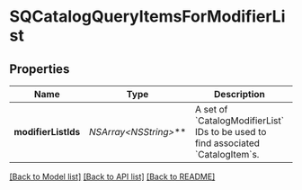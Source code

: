 # SQCatalogQueryItemsForModifierList

## Properties
Name | Type | Description | Notes
------------ | ------------- | ------------- | -------------
**modifierListIds** | **NSArray&lt;NSString*&gt;*** | A set of &#x60;CatalogModifierList&#x60; IDs to be used to find associated &#x60;CatalogItem&#x60;s. | 

[[Back to Model list]](../README.md#documentation-for-models) [[Back to API list]](../README.md#documentation-for-api-endpoints) [[Back to README]](../README.md)


